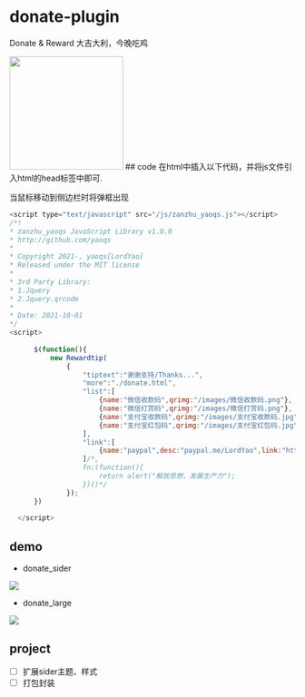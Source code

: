 # donate-plugin
Donate &amp; Reward 大吉大利，今晚吃鸡

<image src="https://yaoqs.github.io/donate-plugin/kw7q5d.jpg" width="200px"/>
## code
在html中插入以下代码，并将js文件引入html的head标签中即可.

当鼠标移动到侧边栏时将弹框出现
```js
<script type="text/javascript" src="/js/zanzhu_yaoqs.js"></script>
/*!
* zanzhu_yaoqs JavaScript Library v1.0.0
* http://github.com/yaoqs
*
* Copyright 2021-, yaoqs[LordYao]
* Released under the MIT license
*
* 3rd Party Library:
* 1.Jquery
* 2.Jquery.qrcode
*
* Date: 2021-10-01
*/
<script>
 
      $(function(){
          new Rewardtip(
              {
                  "tiptext":"谢谢支持/Thanks...",
                  "more":"./donate.html",
                  "list":[
                      {name:"微信收款码",qrimg:"/images/微信收款码.png"},
                      {name:"微信打赏码",qrimg:"/images/微信打赏码.png"},
                      {name:"支付宝收款码",qrimg:"/images/支付宝收款码.jpg"},
                      {name:"支付宝红包码",qrimg:"/images/支付宝红包码.jpg"}
                  ],
                  "link":[
                      {name:"paypal",desc:"paypal.me/LordYao",link:"https://www.paypal.com/cgi-bin/webscr?cmd=_xclick&business=243292490@qq.com&currency_code=USD&amount=1&return=http://yaoqs.github.com/about&item_name=LordYao%27s%20Blog&undefined_quantity=1"}
                  ]/*,
                  fn:(function(){
                      return alert("解放思想，发展生产力");
                  })()*/
              });
      })
  
  </script>
  ```
## demo
- donate_sider
<img src="https://yaoqs.github.io/donate-plugin/donate_sider.png"/>

- donate_large
<img src="https://yaoqs.github.io/donate-plugin/donate_large.png"/>


## project
- [ ] 扩展sider主题、样式
- [ ] 打包封装
